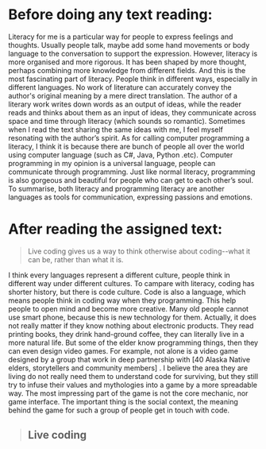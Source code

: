 # Before doing any text reading:
Literacy for me is a particular way for people to express feelings and thoughts. Usually people talk, maybe add some hand movements or body language to the conversation to support the expression. However, literacy is more organised and more rigorous. It has been shaped by more thought, perhaps combining more knowledge from different fields. And this is the most fascinating part of literacy. People think in different ways, especially in different languages. No work of literature can accurately convey the author's original meaning by a mere direct translation. The author of a literary work writes down words as an output of ideas, while the reader reads and thinks about them as an input of ideas, they communicate across space and time through literacy (which sounds so romantic). Sometimes when I read the text sharing the same ideas with me, I feel myself resonating with the author’s spirit.
As for calling computer programming a literacy, I think it is because there are bunch of people all over the world using computer language (such as C#, Java, Python .etc). Computer programming in my opinion is a universal language, people can communicate through programming. Just like normal literacy, programming is also gorgeous and beautiful for people who can get to each other’s soul. To summarise, both literacy and programming literacy are another languages as tools for communication, expressing passions and emotions.

# After reading the assigned text:
> Live coding gives us a way to think otherwise about coding--what it can be, rather than what it is.

I think every languages represent a different culture, people think in different way under different cultures. To campare with literacy, coding has shorter history, but there is code culture. Code is also a language, which means people think in coding way when they programming. This help people to open mind and become more creative. Many old people cannot use smart phone, because this is new technology for them. Actually, it does not really matter if they know nothing about electronic products. They read printing books, they drink hand-ground coffee, they can literally live in a more natural life. But some of the elder know programming things, then they can even design video games. For example, not alone is a video game designed by a group that work in deep partnership with [40 Alaska Native elders, storytellers and community members] . I believe the area they are living do not really need them to understand code for surviving, but they still try to infuse their values and mythologies into a game by a more spreadable way. The most impressing part of the game is not the core  mechanic, nor game interface. The important thing is the social context, the meaning behind the game for such a group of people get in touch with code. 
> ## Live coding

